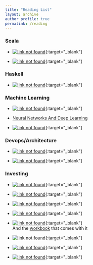 ```yaml
---
title: "Reading List"
layout: archive
author_profile: true
permalink: /reading
---
```


### Scala

* [![link not found](/assets/images/fpis.jpg)](http://booksdescr.org/item/index.php?md5=CEF507E9AA5F3D0AF70FAA017150A772){:target="_blank"}

* [![link not found](/assets/images/shpp.jpg)](http://booksdescr.org/item/index.php?md5=E54E2759B047FB6F9121F7FB81A5E659){:target="_blank"}

### Haskell

* [![link not found](/assets/images/lyahfgg.jpg)](http://booksdescr.org/item/index.php?md5=C95215EBDA5B815C1ECB505AE42D0630){:target="_blank"}


### Machine Learning

* [![link not found](/assets/images/pml.jpg)](http://booksdescr.org/item/index.php?md5=CE59F4B175F096DE3200CF56522E87AD){:target="_blank"}

* [Neural Networks And Deep Learning](http://neuralnetworksanddeeplearning.com/)

* [![link not found](/assets/images/dlwp.jpg)](http://booksdescr.org/item/index.php?md5=584B39E75A5B9E072467AFD6A684D0FB){:target="_blank"}


### Devops/Architecture

* [![link not found](/assets/images/kubernetes-in-action.jpg)](http://booksdescr.org/item/index.php?md5=DAEE4F2B5889844819499C5EBFEA3147){:target="_blank"}

* [![link not found](/assets/images/ddia.jpg)](http://booksdescr.org/item/index.php?md5=BF7C3FECFE5DCFFCEB170B2AA6D34C31){:target="_blank"}

### Investing

* [![link not found](/assets/images/ouows.jpg)](http://booksdescr.org/item/index.php?md5=743ADBCDE11591CE5A9F685EF51D2928){:target="_blank"}

* [![link not found](/assets/images/eowb.jpg)](http://booksdescr.org/item/index.php?md5=D8C969FBE1E4DAA6E3AF52EE0A13BA3C){:target="_blank"}

* [![link not found](/assets/images/arwdws.jpg)](http://booksdescr.org/item/index.php?md5=1F6BCC50B400E659172EBE582C94A71F){:target="_blank"}

* [![link not found](/assets/images/tlbtbtm.jpg)](http://booksdescr.org/item/index.php?md5=1D39A6F7B9ABA604357A0CC88D7FE443){:target="_blank"}

* [![link not found](/assets/images/vmamtvoc.jpg)](http://booksdescr.org/item/index.php?md5=6F1DA5A5AE0C9E92D45208B294118C56){:target="_blank"}  
And the [workbook](http://booksdescr.org/item/index.php?md5=6F1DA5A5AE0C9E92D45208B294118C56) that comes with it

* [![link not found](/assets/images/teb.jpg)](http://booksdescr.org/item/index.php?md5=4ACCD25027DA3BC5F5F96F69BE81AABC){:target="_blank"}

* [![link not found](/assets/images/tlbocsi.jpg)](http://booksdescr.org/item/index.php?md5=BD052301FCE43A8588F426161233E666){:target="_blank"}

* [![link not found](/assets/images/toegyen.jpg)](http://booksdescr.org/item/index.php?md5=1E5140859130091B8BF3F440B372277E){:target="_blank"}


